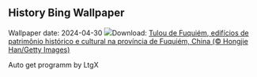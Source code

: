 ## History Bing Wallpaper
Wallpaper date: 2024-04-30
![](https://www.bing.com/th?id=OHR.TulouFujian_PT-BR4910373349_UHD.jpg&w=1000)Download: [Tulou de Fuquiém, edifícios de patrimônio histórico e cultural na província de Fuquiém, China (© Hongjie Han/Getty Images)](https://www.bing.com/th?id=OHR.TulouFujian_PT-BR4910373349_UHD.jpg)

Auto get programm by LtgX
